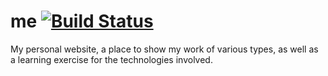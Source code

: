 # me [![Build Status](https://travis-ci.org/jstarmx/me.svg?branch=master)](https://travis-ci.org/jstarmx/me)
My personal website, a place to show my work of various types, as well as a learning exercise for the technologies involved.
